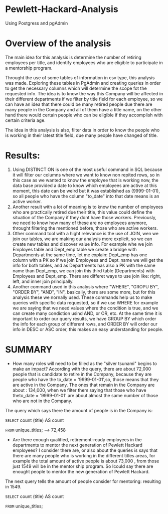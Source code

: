 # Pewlett-Hackard-Analysis
Using Postgress and pgAdmin
# Overview of the analysis
The main idea for this analysis is determine the number of retiring employees per title, and identify employees who are eligible to participate in a mentorship program.

Throught the use of  some tables of information in csv type,  this analysis was made. Exploring these tables in PgAdmin and creating queries in order to get the necessary columns which will determine the scope fot the requested info.
The idea is to know the way this Company will be affected in their different departments if we filter by title field for each employee, so we can have an idea that there could be many retired people due there are many people in the Company and all of them have a title name, on the other hand there would certain people who can be eligible if they accomplish with certain criteria age.

The idea in this analysis is also, filter data in order to know the people who is working in their latest title field, due many people have changed of title.

# Results:
1. Using DISTINCT ON is one of the most useful command in SQL  because it will filter our columns where we want to know non repited rows, so in this case as we wanted to know the employee that is working now, the data base provided a date to know which employees are active at this moment, this date can be weird but it was established as (9999-01-01), so all people who have the column "to_date" into that date means is an active worker.
2. Another result with a lot of meaning is to know the number of employees who are practically retired due their title, this value could define the situation of the Company if they dont have those workers. Previously, we need to know how many of these are no employees anymore, throught filtering the mentioned before, those who are active workers.
3. Other command tool with a hight relevance is the use of JOIN, wen we join our tables, we are making our analysis more explicit, so we can create new tables and discover value info. For example whe we join Employes table and Dept_emp table we create a bridge with Departments at the same time, let me explain: Dept_emp has one column with a PK so if we join Employees and Dept_name we wiil get the info for both tables, and as Departments has also a PK with the same name than Dept_emp, we can join this third table (Departments) with Employees and Dept_emp. There are differet ways to use join like: right, left, and inner join principally.
4. Another command used in this analysis where "WHERE", "GROPU BY", "ORDER BY", "AND", "IN", basically, there are some more, but for this analysis these we nornally used. These commands help us to make queries with specific data requested, so if we use WHERE for example we are saying that we need values where the condition is true, and we can create many condiction usind AND, or OR, etc. At the same time it is important to order our query results, we have GROUP BY which order the info for each group of different rows, and ORDER BY will order our info in DESC or ASC order, this makes an easy understanding for people.

# SUMMARY

* How many roles will need to be filled as the "silver tsunami" begins to make an impact?
According with the query, there are about 72,000 people that is candidate to retire in the Company, because they are people who have the to_date = '9999-01-01',so, those means that they are active in the Company. The ones that remain in the Company are about : 134,000, when we filter them saying that those who have theto_date = '9999-01-01' are about almost the same number of those who are not in the Company.

The query which says there the amount of people is in the Company  is:

`SELECT` count (title) AS count

`FROM` unique_titles; --> 72,458

* Are there enough qualified, retirement-ready employees in the departments to mentor the next generation of Pewlett Hackard employees?
I consider there are, or also about the queries is says that there are many people who is working in the different titles areas, for example the total amount of active people is about 73,000 , from those just 1549 will be in the mentor ship program. So Icould say there are enought people to mentor the new generation of Pewlett Hackard.

The next query tells the amount of people consider for mentoring: resulting in 1549.

`SELECT` count (title) AS count

`FROM` unique_titles;
